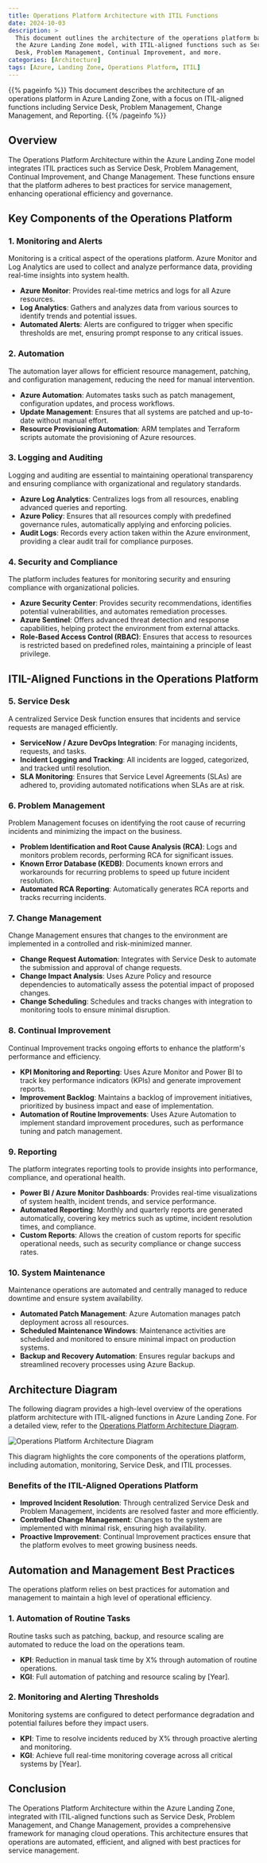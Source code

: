 ```yaml
---
title: Operations Platform Architecture with ITIL Functions
date: 2024-10-03
description: >
  This document outlines the architecture of the operations platform based on
  the Azure Landing Zone model, with ITIL-aligned functions such as Service
  Desk, Problem Management, Continual Improvement, and more.
categories: [Architecture]
tags: [Azure, Landing Zone, Operations Platform, ITIL]
---
```


{{% pageinfo %}} This document describes the architecture of an operations
platform in Azure Landing Zone, with a focus on ITIL-aligned functions including
Service Desk, Problem Management, Change Management, and Reporting.
{{% /pageinfo %}}

## Overview

The Operations Platform Architecture within the Azure Landing Zone model
integrates ITIL practices such as Service Desk, Problem Management, Continual
Improvement, and Change Management. These functions ensure that the platform
adheres to best practices for service management, enhancing operational
efficiency and governance.

## Key Components of the Operations Platform

### 1. **Monitoring and Alerts**

Monitoring is a critical aspect of the operations platform. Azure Monitor and
Log Analytics are used to collect and analyze performance data, providing
real-time insights into system health.

- **Azure Monitor**: Provides real-time metrics and logs for all Azure
  resources.
- **Log Analytics**: Gathers and analyzes data from various sources to identify
  trends and potential issues.
- **Automated Alerts**: Alerts are configured to trigger when specific
  thresholds are met, ensuring prompt response to any critical issues.

### 2. **Automation**

The automation layer allows for efficient resource management, patching, and
configuration management, reducing the need for manual intervention.

- **Azure Automation**: Automates tasks such as patch management, configuration
  updates, and process workflows.
- **Update Management**: Ensures that all systems are patched and up-to-date
  without manual effort.
- **Resource Provisioning Automation**: ARM templates and Terraform scripts
  automate the provisioning of Azure resources.

### 3. **Logging and Auditing**

Logging and auditing are essential to maintaining operational transparency and
ensuring compliance with organizational and regulatory standards.

- **Azure Log Analytics**: Centralizes logs from all resources, enabling
  advanced queries and reporting.
- **Azure Policy**: Ensures that all resources comply with predefined governance
  rules, automatically applying and enforcing policies.
- **Audit Logs**: Records every action taken within the Azure environment,
  providing a clear audit trail for compliance purposes.

### 4. **Security and Compliance**

The platform includes features for monitoring security and ensuring compliance
with organizational policies.

- **Azure Security Center**: Provides security recommendations, identifies
  potential vulnerabilities, and automates remediation processes.
- **Azure Sentinel**: Offers advanced threat detection and response
  capabilities, helping protect the environment from external attacks.
- **Role-Based Access Control (RBAC)**: Ensures that access to resources is
  restricted based on predefined roles, maintaining a principle of least
  privilege.

## ITIL-Aligned Functions in the Operations Platform

### 5. **Service Desk**

A centralized Service Desk function ensures that incidents and service requests
are managed efficiently.

- **ServiceNow / Azure DevOps Integration**: For managing incidents, requests,
  and tasks.
- **Incident Logging and Tracking**: All incidents are logged, categorized, and
  tracked until resolution.
- **SLA Monitoring**: Ensures that Service Level Agreements (SLAs) are adhered
  to, providing automated notifications when SLAs are at risk.

### 6. **Problem Management**

Problem Management focuses on identifying the root cause of recurring incidents
and minimizing the impact on the business.

- **Problem Identification and Root Cause Analysis (RCA)**: Logs and monitors
  problem records, performing RCA for significant issues.
- **Known Error Database (KEDB)**: Documents known errors and workarounds for
  recurring problems to speed up future incident resolution.
- **Automated RCA Reporting**: Automatically generates RCA reports and tracks
  recurring incidents.

### 7. **Change Management**

Change Management ensures that changes to the environment are implemented in a
controlled and risk-minimized manner.

- **Change Request Automation**: Integrates with Service Desk to automate the
  submission and approval of change requests.
- **Change Impact Analysis**: Uses Azure Policy and resource dependencies to
  automatically assess the potential impact of proposed changes.
- **Change Scheduling**: Schedules and tracks changes with integration to
  monitoring tools to ensure minimal disruption.

### 8. **Continual Improvement**

Continual Improvement tracks ongoing efforts to enhance the platform's
performance and efficiency.

- **KPI Monitoring and Reporting**: Uses Azure Monitor and Power BI to track key
  performance indicators (KPIs) and generate improvement reports.
- **Improvement Backlog**: Maintains a backlog of improvement initiatives,
  prioritized by business impact and ease of implementation.
- **Automation of Routine Improvements**: Uses Azure Automation to implement
  standard improvement procedures, such as performance tuning and patch
  management.

### 9. **Reporting**

The platform integrates reporting tools to provide insights into performance,
compliance, and operational health.

- **Power BI / Azure Monitor Dashboards**: Provides real-time visualizations of
  system health, incident trends, and service performance.
- **Automated Reporting**: Monthly and quarterly reports are generated
  automatically, covering key metrics such as uptime, incident resolution times,
  and compliance.
- **Custom Reports**: Allows the creation of custom reports for specific
  operational needs, such as security compliance or change success rates.

### 10. **System Maintenance**

Maintenance operations are automated and centrally managed to reduce downtime
and ensure system availability.

- **Automated Patch Management**: Azure Automation manages patch deployment
  across all resources.
- **Scheduled Maintenance Windows**: Maintenance activities are scheduled and
  monitored to ensure minimal impact on production systems.
- **Backup and Recovery Automation**: Ensures regular backups and streamlined
  recovery processes using Azure Backup.

## Architecture Diagram

The following diagram provides a high-level overview of the operations platform
architecture with ITIL-aligned functions in Azure Landing Zone. For a detailed
view, refer to the
[Operations Platform Architecture Diagram](https://learn.microsoft.com/en-us/azure/architecture/example/diagram).

![Operations Platform Architecture Diagram](https://learn.microsoft.com/en-us/azure/architecture/example/diagram)

This diagram highlights the core components of the operations platform,
including automation, monitoring, Service Desk, and ITIL processes.

### Benefits of the ITIL-Aligned Operations Platform

- **Improved Incident Resolution**: Through centralized Service Desk and Problem
  Management, incidents are resolved faster and more efficiently.
- **Controlled Change Management**: Changes to the system are implemented with
  minimal risk, ensuring high availability.
- **Proactive Improvement**: Continual Improvement practices ensure that the
  platform evolves to meet growing business needs.

## Automation and Management Best Practices

The operations platform relies on best practices for automation and management
to maintain a high level of operational efficiency.

### 1. **Automation of Routine Tasks**

Routine tasks such as patching, backup, and resource scaling are automated to
reduce the load on the operations team.

- **KPI**: Reduction in manual task time by X% through automation of routine
  operations.
- **KGI**: Full automation of patching and resource scaling by [Year].

### 2. **Monitoring and Alerting Thresholds**

Monitoring systems are configured to detect performance degradation and
potential failures before they impact users.

- **KPI**: Time to resolve incidents reduced by X% through proactive alerting
  and monitoring.
- **KGI**: Achieve full real-time monitoring coverage across all critical
  systems by [Year].

## Conclusion

The Operations Platform Architecture within the Azure Landing Zone, integrated
with ITIL-aligned functions such as Service Desk, Problem Management, and Change
Management, provides a comprehensive framework for managing cloud operations.
This architecture ensures that operations are automated, efficient, and aligned
with best practices for service management.
